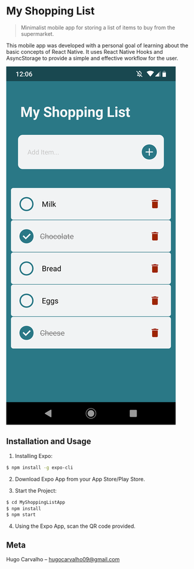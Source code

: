 # My Shopping List

> Minimalist mobile app for storing a list of items to buy from the supermarket.

This mobile app was developed with a personal goal of learning about the basic concepts of React Native. It uses React Native Hooks and AsyncStorage to provide a simple and effective workflow for the user.

![](print.png)

## Installation and Usage

1. Installing Expo:

```sh
$ npm install -g expo-cli
```

2. Download Expo App from your App Store/Play Store.

3. Start the Project:

```sh
$ cd MyShoppingListApp
$ npm install
$ npm start
```

4. Using the Expo App, scan the QR code provided.

## Meta

Hugo Carvalho – hugocarvalho09@gmail.com
